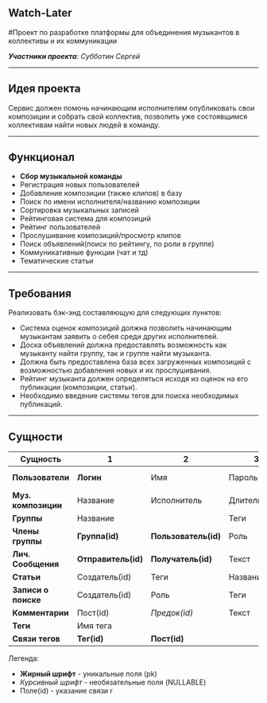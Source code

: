 ## Watch-Later
#Проект по разработке платформы для объединения музыкантов в коллективы и их коммуникации

_**Участники проекта**: Субботин Сергей_

***

## Идея проекта

Сервис должен помочь начинающим исполнителям опубликовать свои композиции и
собрать свой коллектив, позволить уже состоявщимся коллективам найти новых людей
в команду.

***

## Функционал

* **Сбор музыкальной команды**
* Регистрация новых пользователей
* Добавление композиции (также клипов) в базу
* Поиск по имени исполнителя/названию композиции
* Сортировка музыкальных записей 
* Рейтинговая система для композиций
* Рейтинг пользователей
* Прослушивание композиций/просмотр клипов
* Поиск объявлений(поиск по рейтингу, по роли в группе)
* Коммуникативные функции (чат и тд)
* Тематические статьи

***

## Требования

Реализовать бэк-энд составляющую для следующих пунктов:

* Система оценок композиций должна позволить начинающим музыкантам заявить о себея среди
других исполнителей.
* Доска объявлений должна предоставлять возможность как музыканту найти группу,
так и группе найти музыканта.
* Должна быть предоставлена база всех загруженных композиций с возможностью добавления новых и их прослушивания.
* Рейтинг музыканта должен определяться исходя из оценок на его публикации (композиции, статьи).
* Необходимо введение системы тегов для поиска необходимых публикаций.

***

## Сущности

| Сущность            | 1                   | 2                    | 3            | 4                | 5             | 6    | 7     | 8                | 9       |
| ------------------- | ------------------- | -------------------- | ------------ | ---------------- | ------------- | ---- | ----- | ---------------- | ------- |
| **Пользователи**    | __Логин__           | Имя                  | Пароль       | Дата регистрации | Дата рождения | Инфо | email | _Номер телефона_ | _Город_ |
| **Муз. композиции** | Название            | Исполнитель          | Длительность | Теги             |               |      |       |                  |         |
| **Группы**          | Название            |                      | Теги         |                  |               |      |       |                  |         |
| **Члены группы**    | __Группа(id)__      | __Пользователь(id)__ | Роль         |                  |               |      |       |                  |         |
| **Лич. Сообщения**  | __Отправитель(id)__ | __Получатель(id)__   | Текст        |                  |               |      |       |                  |         |
| **Статьи**          | Создатель(id)       | Теги                 | Название     | Текст            |               |      |       |                  |         |
| **Записи о поиске** | Создатель(id)       | Роль                 | Теги         |                  |               |      |       |                  |         |
| **Комментарии**     | Пост(id)            | *Предок(id)*         | Текст        |                  |               |      |       |                  |         |
| **Теги**            | Имя тега            |                      |              |                  |               |      |       |                  |         |
| **Связи тегов**     | __Тег(id)__         | __Пост(id)__         |              |                  |               |      |       |                  |         |

Легенда:

* __Жирный шрифт__ - уникальные поля (pk)
* _Курсивный шрифт_ - необязательные поля (NULLABLE)
* Поле(id) - указание связи
r